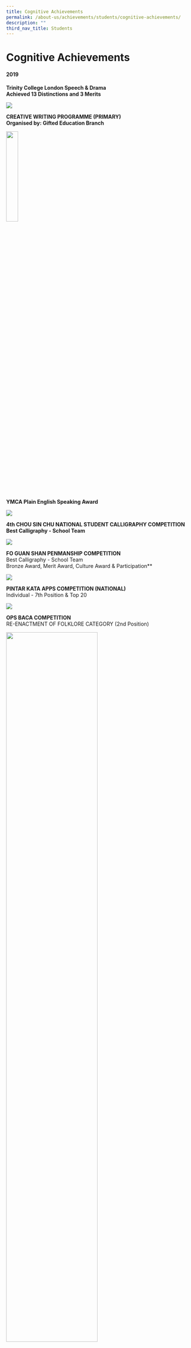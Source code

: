 ```yaml
---
title: Cognitive Achievements
permalink: /about-us/achievements/students/cognitive-achievements/
description: ""
third_nav_title: Students
---
```

# **Cognitive Achievements**

#### 2019

**Trinity College London Speech & Drama**   
**Achieved 13 Distinctions and 3 Merits**

![](/images/Picture1%20(1).png)

**CREATIVE WRITING PROGRAMME (PRIMARY)**    
**Organised by: Gifted Education Branch**

<img src="/images/Picture2.jpg" 
     style="width:25%">

**YMCA Plain English Speaking Award**

![](/images/Picture32a.png)

**4th CHOU SIN CHU NATIONAL STUDENT CALLIGRAPHY COMPETITION**    
**Best Calligraphy - School Team**

![](/images/Picture5%20(2).png)

**FO GUAN SHAN PENMANSHIP COMPETITION**   
Best Calligraphy - School Team  
Bronze Award, Merit Award, Culture Award & Participation**

![](/images/Picture6%20(2).png)

**PINTAR KATA APPS COMPETITION (NATIONAL)**    
Individual - 7th Position & Top 20

![](/images/Picture8(1).png)

**OPS BACA COMPETITION**    
RE-ENACTMENT OF FOLKLORE CATEGORY (2nd Position)

<img src="/images/Picture9(1).png" 
     style="width:70%">
		 
**BOOK PROMOTION CATEGORY - 1st Position**   
Haziq Rayyan Bin Mohammed Hairulnizam 3B   
Faiz Thaqif Bin Nurrashid 3C

**TWISTED TALE CATEGORY - 2nd Position**

![](/images/Picture11-1.png)

**ADAPTATION OF MODERN FOLKLORE CATEGORY - 1st Position**

<img src="/images/Picture12-1.png" 
     style="width:70%">

**Pasir Ris-Punggol District Champion**

![](/images/Picture13-1.png)


**TAMIL LITERACY COMPETITION**

![](/images/cog.jpg)

**MATH OLYMPIAD**

![](/images/Picture20-1.png)

Bronze Award

![](/images/Picture33-1.png)

![](/images/Picture21.jpg)
**Silver Award**
![](/images/Picture34.png)

![](/images/Picture25.jpg)
**Honorable Mention**

![](/images/Picture35.png)

**RAFFLES INSTITUTION PRIMARY MATH WORLD CONTEST**

DISTINCTION

![](/images/Picture36.png)

#### 2018

![](/images/Picture1-1.png)

![](/images/Picture2-1.png)

![](/images/Picture3-1.png)

![](/images/Picture4-1.png)